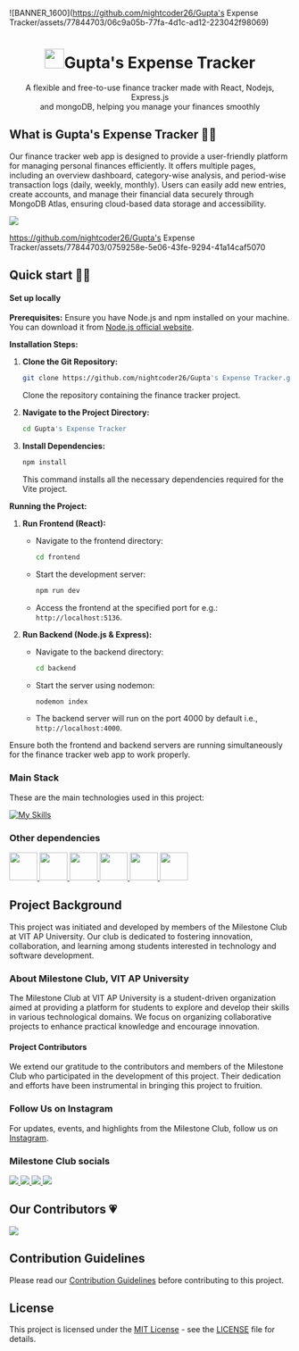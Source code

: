 ![BANNER_1600](https://github.com/nightcoder26/Gupta's Expense Tracker/assets/77844703/06c9a05b-77fa-4d1c-ad12-223042f98069)

<h1 align="center"> <img src="https://github.com/nightcoder26/Gupta's Expense Tracker/assets/77844703/1f86a237-0b42-4eca-9311-18f5aedfc45a" width="35" />Gupta's Expense Tracker 
</h1>
<p align="center">A flexible and free-to-use finance tracker made with React, Nodejs, Express.js <br/> and mongoDB, helping you manage your finances smoothly</p>

<h2>What is Gupta's Expense Tracker 🤔💭</h2>
<p>Our finance tracker web app is designed to provide a user-friendly platform for managing personal finances efficiently. It offers multiple pages, including an overview dashboard, category-wise analysis, and period-wise transaction logs (daily, weekly, monthly). Users can easily add new entries, create accounts, and manage their financial data securely through MongoDB Atlas, ensuring cloud-based data storage and accessibility.

</p>
<img src="https://github.com/nightcoder26/Gupta's Expense Tracker/assets/77844703/34d9a677-e1bf-499a-9759-8b7dc9aba037">




https://github.com/nightcoder26/Gupta's Expense Tracker/assets/77844703/0759258e-5e06-43fe-9294-41a14caf5070




<!--
<h4>Key Features</h4>
<p>
Intuitive UI Design: User-centric interface for easy navigation and interaction<br/>
Multi-page Structure: Overview, Category Analysis, and Periodic Transaction Logs<br/>
Cloud Database (MongoDB Atlas): Secure and reliable storage for financial data<br/>
Effortless Entry Management: Easily add new transactions and manage records<br/>
User Account Creation: Simple account setup and management<br/>
Flexible User Settings: Customize usernames, passwords, and account details<br/>
Comprehensive Financial Analysis: Detailed breakdowns of spending categories and transaction logs<br/>
</p> -->

<h2>Quick start 🏃‍♀️</h2>
<h4>Set up locally</h4>
<p>

**Prerequisites:**
Ensure you have Node.js and npm installed on your machine. You can download it from [Node.js official website](https://nodejs.org/).

**Installation Steps:**

1. **Clone the Git Repository:**

   ```bash
   git clone https://github.com/nightcoder26/Gupta's Expense Tracker.git
   ```

   Clone the repository containing the finance tracker project.

2. **Navigate to the Project Directory:**

   ```bash
   cd Gupta's Expense Tracker
   ```

3. **Install Dependencies:**
   ```bash
   npm install
   ```
   This command installs all the necessary dependencies required for the Vite project.<br/>

**Running the Project:**

1. **Run Frontend (React):**

   - Navigate to the frontend directory:
     ```bash
     cd frontend
     ```
   - Start the development server:
     ```bash
     npm run dev
     ```
   - Access the frontend at the specified port for e.g.: `http://localhost:5136`.

2. **Run Backend (Node.js & Express):**
   - Navigate to the backend directory:
     ```bash
     cd backend
     ```
   - Start the server using nodemon:
     ```bash
     nodemon index
     ```
   - The backend server will run on the port 4000 by default i.e., `http://localhost:4000`.

Ensure both the frontend and backend servers are running simultaneously for the finance tracker web app to work properly.

</p>

<h3>Main Stack</h3>

<p>These are the main technologies used in this project:</p>

<!--<a href="https://reactjs.org/">
  <img src="https://upload.wikimedia.org/wikipedia/commons/thumb/a/a7/React-icon.svg/1280px-React-icon.svg.png" alt="React" width="70px" />
</a>

<a href="https://www.mongodb.com/">
  <img src="https://webimages.mongodb.com/_com_assets/cms/mongodb_logo1-76twgcu2dm.png?auto=format%2Ccompress" alt="MongoDB" width="70px"  />
</a>

<a href="https://nodejs.org/">
  <img src="https://nodejs.org/static/images/logos/nodejs-new-pantone-black.svg" alt="Node.js" width="70px" />
</a>

<a href="https://expressjs.com/">
  <img src="https://expressjs.com/images/express-facebook-share.png" width="70px" />
</a>
-->
[![My Skills](https://skillicons.dev/icons?i=react,nodejs,express,mongodb)](https://skillicons.dev)


<h3>Other dependencies</h3>

<a href="https://react-icons.github.io/react-icons/">
  <img src="https://github.com/nightcoder26/Gupta's Expense Tracker/assets/77844703/10e5bb18-aa40-4cef-9c4b-6cd3c547b552" width="50px"/>
</a>
<a href="https://vitejs.dev/">
  <img src="https://vitejs.dev/logo-with-shadow.png" width="50px"/>
</a>
<a href="https://nodemon.io/">
  <img src="https://github.com/nightcoder26/Gupta's Expense Tracker/assets/77844703/a1c84575-8ab6-4f90-a4a3-75ac4697e8b3" width="50px"/>
</a>
<a href="https://recharts.org/en-US/">
  <img src="https://github.com/nightcoder26/Gupta's Expense Tracker/assets/77844703/06740ea1-01fa-49d3-b8a1-4ad838dffc4d" width="50px"/>
</a>
<a href="https://momentjs.com/timezone/docs/">
  <img src="https://github.com/nightcoder26/Gupta's Expense Tracker/assets/77844703/0a0649d8-bf9b-4868-9af5-29c2b4637363" width="50px"/>
</a>
<a href="https://mongoosejs.com/">
  <img src="https://github.com/nightcoder26/Gupta's Expense Tracker/assets/77844703/4feb5714-5bbe-4a1a-b8b7-ca3537aa709b" width="50px"/>
</a>

## Project Background

This project was initiated and developed by members of the Milestone Club at VIT AP University. Our club is dedicated to fostering innovation, collaboration, and learning among students interested in technology and software development.

### About Milestone Club, VIT AP University

The Milestone Club at VIT AP University is a student-driven organization aimed at providing a platform for students to explore and develop their skills in various technological domains. We focus on organizing collaborative projects to enhance practical knowledge and encourage innovation.

#### Project Contributors

We extend our gratitude to the contributors and members of the Milestone Club who participated in the development of this project. Their dedication and efforts have been instrumental in bringing this project to fruition.

### Follow Us on Instagram

For updates, events, and highlights from the Milestone Club, follow us on [Instagram](https://www.instagram.com/milestone_club_vitap/).

### Milestone Club socials
<p>
  <a href="https://www.instagram.com/milestone_club_vitap/">
    <img src="https://skillicons.dev/icons?i=instagram" />
  </a>
  <a href="https://discord.gg/b7nDcDBA">
    <img src="https://skillicons.dev/icons?i=discord" />
  </a>
  <a href="mailto:milestone.club@vitap.ac.in">
    <img src="https://skillicons.dev/icons?i=gmail" />
  </a>
  <a href="https://www.linkedin.com/company/the-milestone-club-vit-ap/mycompany/">
    <img src="https://skillicons.dev/icons?i=linkedin" />
  </a>
</p>
<h2> Our Contributors 💗</h2>

<a href="https://github.com/nightcoder26/Gupta's Expense Tracker/graphs/contributors">
  <img src="https://contrib.rocks/image?repo=nightcoder26/Gupta's Expense Tracker&max=400&columns=20" />
</a>

## Contribution Guidelines

Please read our [Contribution Guidelines](CONTRIBUTING.md) before contributing to this project.

## License

This project is licensed under the [MIT License](LICENSE) - see the [LICENSE](LICENSE) file for details.
